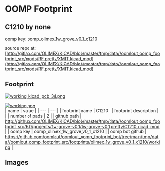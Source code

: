 # OOMP Footprint  
## C1210  by none  
  
oomp key: oomp_olimex_1w_grove_v0_1_c1210  
  
source repo at: [http://gitlab.com/OLIMEX/KiCAD/blob/master/tmp/data//oomlout_oomp_footprint_src/mods/RF.pretty/XMIT.kicad_mod](http://gitlab.com/OLIMEX/KiCAD/blob/master/tmp/data//oomlout_oomp_footprint_src/mods/RF.pretty/XMIT.kicad_mod)  
## Footprint  
  
[![working_kicad_pcb_3d.png](working_kicad_pcb_3d_600.png)](working_kicad_pcb_3d.png)  
  
[![working.png](working_600.png)](working.png)  
| name | value | 
| --- | --- | 
| footprint name | C1210 | 
| footprint description |  | 
| number of pads | 2 | 
| github path | http://github.com/OLIMEX/KiCAD/blob/master/tmp/data//oomlout_oomp_footprint_src/6.0/projects/1w-grove-v0.1/1w-grove-v0.1.pretty/C1210.kicad_mod | 
| oomp key | oomp_olimex_1w_grove_v0_1_c1210 | 
| oomp bot github | https://github.com/oomlout/oomlout_oomp_footprint_bot/tree/main/tmp/data//oomlout_oomp_footprint_src/footprints/olimex_1w_grove_v0_1_c1210/working | 
## Images  
